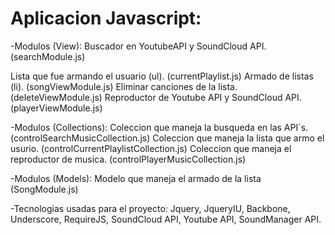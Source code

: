 Aplicacion Javascript: 
======================
-Modulos (View):
Buscador en YoutubeAPI y SoundCloud API. (searchModule.js)

Lista que fue armando el usuario (ul). (currentPlaylist.js)
Armado de listas (li). (songViewModule.js)
Eliminar canciones de la lista. (deleteViewModule.js)
Reproductor de Youtube API y SoundCloud API. (playerViewModule.js)

-Modulos (Collections):
Coleccion que maneja la busqueda en las API´s. (controlSearchMusicCollection.js)
Coleccion que maneja la lista que armo el usurio. (controlCurrentPlaylistCollection.js)
Coleccion que maneja el reproductor de musica. (controlPlayerMusicCollection.js)

-Modulos (Models):
Modelo que maneja el armado de la lista (SongModule.js)

-Tecnologias usadas para el proyecto:
Jquery, JqueryIU, Backbone, Underscore, RequireJS, SoundCloud API, Youtube API, SoundManager API.






